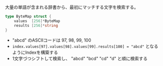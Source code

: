 大量の単語が含まれる辞書から、最初にマッチする文字を検索する。

```go
type ByteMap struct {
	values  [256]*ByteMap
	results [256]*string
}
```

- "abcd" のASCIIコードは 97, 98, 99, 100
- `index.values[97].values[98].values[99].results[100] = "abcd"` となるようにIndexを構築する
- 1文字づつシフトして検索し、 "abcd" "bcd" "cd" "d" と順に検索する
